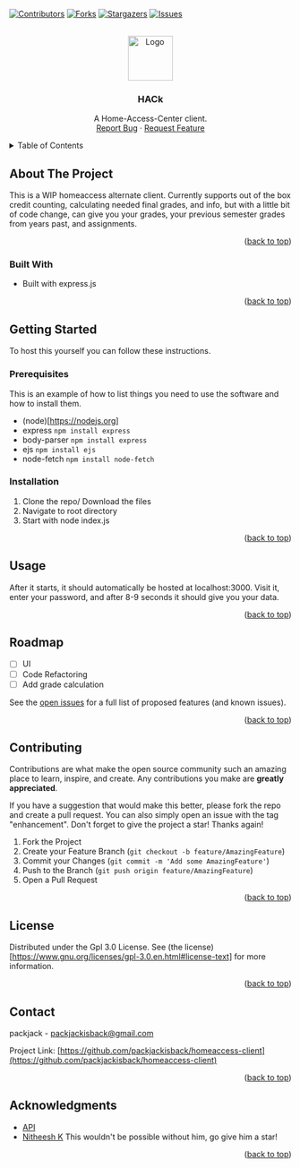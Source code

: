 
[![Contributors][contributors-shield]][contributors-url]
[![Forks][forks-shield]][forks-url]
[![Stargazers][stars-shield]][stars-url]
[![Issues][issues-shield]][issues-url]




<!-- PROJECT LOGO -->
<!--suppress ALL -->
<br />
<div align="center">
  <a href="https://github.com/packjackisback/homeaccess-client">
    <img src="https://ibb.co/vxtZ29f" alt="Logo" width="80" height="80">
  </a>

<h3 align="center">HACk</h3>

  <p align="center">
    A Home-Access-Center client.
    <br />
    <a href="https://github.com/packjackisback/homeaccess-client/issues">Report Bug</a>
    ·
    <a href="https://github.com/packjackisback/homeaccess-client/issues">Request Feature</a>
  </p>
</div>



<!-- TABLE OF CONTENTS -->
<details>
  <summary>Table of Contents</summary>
  <ol>
    <li>
      <a href="#about-the-project">About The Project</a>
      <ul>
        <li><a href="#built-with">Built With</a></li>
      </ul>
    </li>
    <li>
      <a href="#getting-started">Getting Started</a>
      <ul>
        <li><a href="#prerequisites">Prerequisites</a></li>
        <li><a href="#installation">Installation</a></li>
      </ul>
    </li>
    <li><a href="#usage">Usage</a></li>
    <li><a href="#roadmap">Roadmap</a></li>
    <li><a href="#contributing">Contributing</a></li>
    <li><a href="#license">License</a></li>
    <li><a href="#contact">Contact</a></li>
    <li><a href="#acknowledgments">Acknowledgments</a></li>
  </ol>
</details>



<!-- ABOUT THE PROJECT -->
## About The Project
This is a WIP homeaccess alternate client. Currently supports out of the box credit counting, calculating needed final grades, and info, but with a little bit of code change, can give you your grades, your previous semester grades from years past, and assignments.

<p align="right">(<a href="#readme-top">back to top</a>)</p>



### Built With

* Built with express.js


<p align="right">(<a href="#readme-top">back to top</a>)</p>



<!-- GETTING STARTED -->
## Getting Started

To host this yourself you can follow these instructions.

### Prerequisites

This is an example of how to list things you need to use the software and how to install them.
* (node)[https://nodejs.org]
* express ```npm install express```
* body-parser ```npm install express```
* ejs ```npm install ejs```
* node-fetch ```npm install node-fetch```


### Installation

1. Clone the repo/ Download the files
2. Navigate to root directory
3. Start with node index.js

<p align="right">(<a href="#readme-top">back to top</a>)</p>



<!-- USAGE EXAMPLES -->
## Usage

After it starts, it should automatically be hosted at localhost:3000. Visit it, enter your password, and after 8-9 seconds it should give you your data.


<p align="right">(<a href="#readme-top">back to top</a>)</p>



<!-- ROADMAP -->
## Roadmap

- [ ] UI
- [ ] Code Refactoring
- [ ] Add grade calculation

See the [open issues](https://github.com/packjackisback/homeaccess-client/issues) for a full list of proposed features (and known issues).

<p align="right">(<a href="#readme-top">back to top</a>)</p>



<!-- CONTRIBUTING -->
## Contributing

Contributions are what make the open source community such an amazing place to learn, inspire, and create. Any contributions you make are **greatly appreciated**.

If you have a suggestion that would make this better, please fork the repo and create a pull request. You can also simply open an issue with the tag "enhancement".
Don't forget to give the project a star! Thanks again!

1. Fork the Project
2. Create your Feature Branch (`git checkout -b feature/AmazingFeature`)
3. Commit your Changes (`git commit -m 'Add some AmazingFeature'`)
4. Push to the Branch (`git push origin feature/AmazingFeature`)
5. Open a Pull Request

<p align="right">(<a href="#readme-top">back to top</a>)</p>



<!-- LICENSE -->
## License
Distributed under the Gpl 3.0 License. See (the license)[https://www.gnu.org/licenses/gpl-3.0.en.html#license-text] for more information.

<p align="right">(<a href="#readme-top">back to top</a>)</p>



<!-- CONTACT -->
## Contact

packjack - packjackisback@gmail.com

Project Link: [https://github.com/packjackisback/homeaccess-client](https://github.com/packjackisback/homeaccess-client)

<p align="right">(<a href="#readme-top">back to top</a>)</p>



<!-- ACKNOWLEDGMENTS -->
## Acknowledgments

* [API](https://github.com/nitheesh-cpu/HomeAccessCenterAPI)
* [Nitheesh K](https://github.com/nitheesh-cpu)
  This wouldn't be possible without him, go give him a star!

<p align="right">(<a href="#readme-top">back to top</a>)</p>



<!-- MARKDOWN LINKS & IMAGES -->
<!-- https://www.markdownguide.org/basic-syntax/#reference-style-links -->
[contributors-shield]: https://img.shields.io/github/contributors/packjackisback/homeaccess-client.svg?style=for-the-badge
[contributors-url]: https://github.com/packjackisback/homeaccess-client/graphs/contributors
[forks-shield]: https://img.shields.io/github/forks/packjackisback/homeaccess-client.svg?style=for-the-badge
[forks-url]: https://github.com/packjackisback/homeaccess-client/network/members
[stars-shield]: https://img.shields.io/github/stars/packjackisback/homeaccess-client.svg?style=for-the-badge
[stars-url]: https://github.com/packjackisback/homeaccess-client/stargazers
[issues-shield]: https://img.shields.io/github/issues/packjackisback/homeaccess-client.svg?style=for-the-badge
[issues-url]: https://github.com/packjackisback/homeaccess-client/issues
[license-shield]: https://img.shields.io/github/license/packjackisback/homeaccess-client.svg?style=for-the-badge
[license-url]: https://github.com/packjackisback/homeaccess-client/blob/master/LICENSE.txt
[linkedin-shield]: https://img.shields.io/badge/-LinkedIn-black.svg?style=for-the-badge&logo=linkedin&colorB=555
[linkedin-url]: https://linkedin.com/in/linkedin_username
[product-screenshot]: images/screenshot.png
[Next.js]: https://img.shields.io/badge/next.js-000000?style=for-the-badge&logo=nextdotjs&logoColor=white
[Next-url]: https://nextjs.org/
[React.js]: https://img.shields.io/badge/React-20232A?style=for-the-badge&logo=react&logoColor=61DAFB
[React-url]: https://reactjs.org/
[Vue.js]: https://img.shields.io/badge/Vue.js-35495E?style=for-the-badge&logo=vuedotjs&logoColor=4FC08D
[Vue-url]: https://vuejs.org/
[Angular.io]: https://img.shields.io/badge/Angular-DD0031?style=for-the-badge&logo=angular&logoColor=white
[Angular-url]: https://angular.io/
[Svelte.dev]: https://img.shields.io/badge/Svelte-4A4A55?style=for-the-badge&logo=svelte&logoColor=FF3E00
[Svelte-url]: https://svelte.dev/
[Laravel.com]: https://img.shields.io/badge/Laravel-FF2D20?style=for-the-badge&logo=laravel&logoColor=white
[Laravel-url]: https://laravel.com
[Bootstrap.com]: https://img.shields.io/badge/Bootstrap-563D7C?style=for-the-badge&logo=bootstrap&logoColor=white
[Bootstrap-url]: https://getbootstrap.com
[JQuery.com]: https://img.shields.io/badge/jQuery-0769AD?style=for-the-badge&logo=jquery&logoColor=white
[JQuery-url]: https://jquery.com 